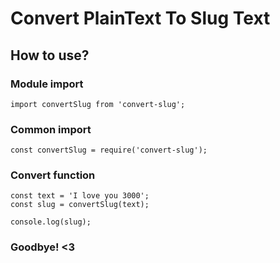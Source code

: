 # Convert PlainText To Slug Text
## How to use?
### Module import
```
import convertSlug from 'convert-slug';
```

### Common import
```
const convertSlug = require('convert-slug');
```

### Convert function
```
const text = 'I love you 3000';
const slug = convertSlug(text);

console.log(slug);
```

### Goodbye! <3